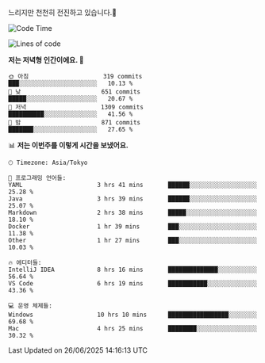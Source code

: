 느리지만 천천히 전진하고 있습니다.🐢

<!--START_SECTION:waka-->
![Code Time](http://img.shields.io/badge/Code%20Time-1%2C613%20hrs%204%20mins-blue)

![Lines of code](https://img.shields.io/badge/%EC%A0%80%EB%8A%94%20%EC%97%AC%ED%83%9C%EA%B9%8C%EC%A7%80%20-920.3%20thousand%20%EC%A4%84%EC%9D%98%20%EC%BD%94%EB%93%9C%EB%A5%BC%20%EC%9E%91%EC%84%B1%ED%96%88%EC%96%B4%EC%9A%94.-blue)

**저는 저녁형 인간이에요. 🦉** 

```text
🌞 아침                     319 commits         ███░░░░░░░░░░░░░░░░░░░░░░   10.13 % 
🌆 낮　                     651 commits         █████░░░░░░░░░░░░░░░░░░░░   20.67 % 
🌃 저녁                     1309 commits        ██████████░░░░░░░░░░░░░░░   41.56 % 
🌙 밤　                     871 commits         ███████░░░░░░░░░░░░░░░░░░   27.65 % 
```


📊 **저는 이번주를 이렇게 시간을 보냈어요.** 

```text
🕑︎ Timezone: Asia/Tokyo

💬 프로그래밍 언어들: 
YAML                     3 hrs 41 mins       ██████░░░░░░░░░░░░░░░░░░░   25.28 % 
Java                     3 hrs 39 mins       ██████░░░░░░░░░░░░░░░░░░░   25.07 % 
Markdown                 2 hrs 38 mins       █████░░░░░░░░░░░░░░░░░░░░   18.10 % 
Docker                   1 hr 39 mins        ███░░░░░░░░░░░░░░░░░░░░░░   11.38 % 
Other                    1 hr 27 mins        ███░░░░░░░░░░░░░░░░░░░░░░   10.03 % 

🔥 에디터들: 
IntelliJ IDEA            8 hrs 16 mins       ██████████████░░░░░░░░░░░   56.64 % 
VS Code                  6 hrs 19 mins       ███████████░░░░░░░░░░░░░░   43.36 % 

💻 운영 체제들: 
Windows                  10 hrs 10 mins      █████████████████░░░░░░░░   69.68 % 
Mac                      4 hrs 25 mins       ████████░░░░░░░░░░░░░░░░░   30.32 % 
```


 Last Updated on 26/06/2025 14:16:13 UTC
<!--END_SECTION:waka-->
